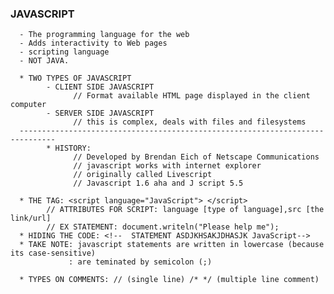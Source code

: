 ### JAVASCRIPT
      - The programming language for the web
      - Adds interactivity to Web pages
      - scripting language
      - NOT JAVA.

      * TWO TYPES OF JAVASCRIPT
            - CLIENT SIDE JAVASCRIPT
                  // Format available HTML page displayed in the client computer
            - SERVER SIDE JAVASCRIPT
                  // this is complex, deals with files and filesystems
      ------------------------------------------------------------------------------
            * HISTORY:
                  // Developed by Brendan Eich of Netscape Communications
                  // javascript works with internet explorer
                  // originally called Livescript
                  // Javascript 1.6 aha and J script 5.5

      * THE TAG: <script language="JavaScript"> </script>
            // ATTRIBUTES FOR SCRIPT: language [type of language],src [the link/url]
            // EX STATEMENT: document.writeln("Please help me");
      * HIDING THE CODE: <!--  STATEMENT ASDJKHSAKJDHASJK JavaScript-->
      * TAKE NOTE: javascript statements are written in lowercase (because its case-sensitive)
                 : are teminated by semicolon (;)
      
      * TYPES ON COMMENTS: // (single line) /* */ (multiple line comment)

